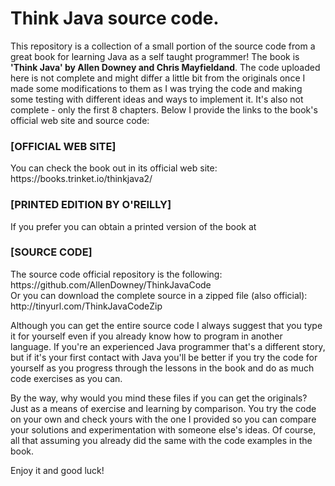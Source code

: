 # Think Java source code.

<p> This repository is a collection of a small portion of the source code from a great book for learning Java as a self taught programmer!
The book is <strong>'Think Java' by Allen Downey and Chris Mayfieldand</strong>. The code uploaded here is not complete and might differ a little bit
from the originals once I made some modifications to them as I was trying the code and making some testing with different ideas and ways to implement it.
It's also not complete - only the first 8 chapters. Below I provide the links to the book's official web site and source code:</p>

<h3>[OFFICIAL WEB SITE]</h3>
<p>You can check the book out in its official web site: https://books.trinket.io/thinkjava2/</p>

<h3>[PRINTED EDITION BY O'REILLY]</h3>
<p>If you prefer you can obtain a printed version of the book at <a href="https://www.oreilly.com/library/view/think-java-2nd/9781492072492/ target="_blank"></a></p>

<h3>[SOURCE CODE]</h3>
<p>The source code official repository is the following: https://github.com/AllenDowney/ThinkJavaCode <br>Or you can download the complete source in a zipped file (also official): http://tinyurl.com/ThinkJavaCodeZip</p>

<p>Although you can get the entire source code I always suggest that you type it for yourself even if you already know how to program in another 
language. If you're an experienced Java programmer that's a different story, but if it's your first contact with Java you'll be better if you try 
the code for yourself as you progress through the lessons in the book and do as much code exercises as you can.</p>

<p>By the way, why would you mind these files if you can get the originals? Just as a means of exercise and learning by comparison. You try the code on your own and check
yours with the one I provided so you can compare your solutions and experimentation with someone else's ideas. Of course, all that assuming you already did the same with the code examples in the book.</p>

<p>Enjoy it and good luck!</p>
